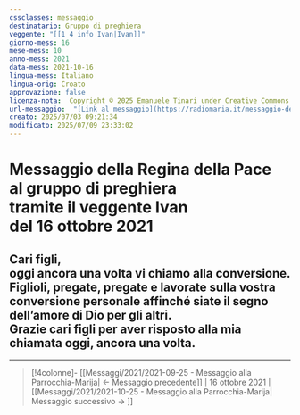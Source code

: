 ```yaml
---
cssclasses: messaggio
destinatario: Gruppo di preghiera
veggente: "[[1 4 info Ivan|Ivan]]"
giorno-mess: 16
mese-mess: 10
anno-mess: 2021
data-mess: 2021-10-16
lingua-mess: Italiano
lingua-orig: Croato
approvazione: false
licenza-nota:  Copyright © 2025 Emanuele Tinari under Creative Commons BY-NC-SA 4.0 https://creativecommons.org/licenses/by-nc-sa/4.0/
url-messaggio:  "[Link al messaggio](https://radiomaria.it/messaggio-del-16-ottobre-2021/)"
creato: 2025/07/03 09:21:34
modificato: 2025/07/09 23:33:02
---
```


# Messaggio della Regina della Pace<br>al gruppo di preghiera<br>tramite il veggente Ivan<br>del 16 ottobre 2021

## Cari figli,<br>oggi ancora una volta vi chiamo alla conversione.<br>Figlioli, pregate, pregate e lavorate sulla vostra conversione personale affinché siate il segno dell’amore di Dio per gli altri.<br>Grazie cari figli per aver risposto alla mia chiamata oggi, ancora una volta.

***

> [!4colonne]- [[Messaggi/2021/2021-09-25 - Messaggio alla Parrocchia-Marija| ← Messaggio precedente]] | 16 ottobre 2021 | [[Messaggi/2021/2021-10-25 - Messaggio alla Parrocchia-Marija| Messaggio successivo → ]]
